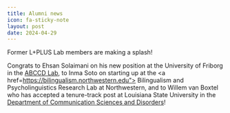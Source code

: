 ```yaml
---
title: Alumni news
icon: fa-sticky-note
layout: post
date: 2024-04-29
---
```


Former L+PLUS Lab members are making a splash!  

Congrats to Ehsan Solaimani on his new position at the University of Friborg in the <a href="https://www.unifr.ch/med/en/research/group/durrleman/">ABCCD Lab</a>, to Inma Soto on starting up at the <a href=https://bilingualism.northwestern.edu"> Bilingualism and Psycholinguistics Research Lab</a> at Northwestern, and to Willem van Boxtel who has accepted a tenure-track post at Louisiana State University in the <a href="https://www.lsu.edu/hss/comd/index.php">Department of Communication Sciences and Disorders</a>!
